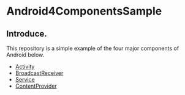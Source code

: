 # Android4ComponentsSample

## Introduce.

This repository is a simple example of the four major components of Android below.

- [Activity](https://github.com/YunByungKwan/Android4ComponentsSample/tree/master/ActivitySample)
- [BroadcastReceiver](https://github.com/YunByungKwan/Android4ComponentsSample/tree/master/BroadcastReceiverSample)
- [Service](https://github.com/YunByungKwan/Android4ComponentsSample/tree/master/ServiceSample)
- [ContentProvider](https://github.com/YunByungKwan/Android4ComponentsSample/tree/master/ClientContentProviderSample)
